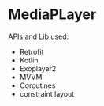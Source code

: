 # MediaPLayer


APIs and Lib used:
- Retrofit
- Kotlin
- Exoplayer2
- MVVM
- Coroutines
- constraint layout

